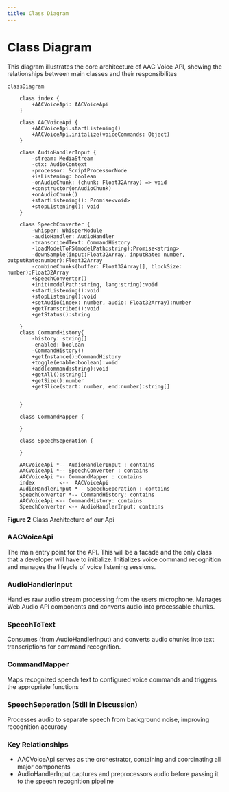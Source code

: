 ```yaml
---
title: Class Diagram
---
```


# Class Diagram

This diagram illustrates the core architecture of AAC Voice API, showing the relationships between main classes
and their responsibilites 
```mermaid
classDiagram

    class index {
        +AACVoiceApi: AACVoiceApi
    }

    class AACVoiceApi {
        +AACVoiceApi.startListening()
        +AACVoiceApi.initalize(voiceCommands: Object)
    }

    class AudioHandlerInput {
        -stream: MediaStream
        -ctx: AudioContext
        -processor: ScriptProcessorNode
        +isListening: boolean
        -onAudioChunk: (chunk: Float32Array) => void
        +constructor(onAudioChunk)
        +onAudioChunk() 
        +startListening(): Promise<void>
        +stopListening(): void
    }

    class SpeechConverter {
        -whisper: WhisperModule
        -audioHandler: AudioHandler
        -transcribedText: CommandHistory
        -loadModelToFS(modelPath:string):Promise<string>
        -downSample(input:Float32Array, inputRate: number, outputRate:number):Float32Array
        -combineChunks(buffer: Float32Array[], blockSize: number):Float32Array
        +SpeechConverter()
        +init(modelPath:string, lang:string):void
        +startListening():void
        +stopListening():void
        +setAudio(index: number, audio: Float32Array):number
        +getTranscribed():void
        +getStatus():string

    }
    class CommandHistory{
        -history: string[]
        -enabled: boolean
        -CommandHistory()
        +getInstance():CommandHistory
        +toggle(enable:boolean):void
        +add(command:string):void
        +getAll():string[]
        +getSize():number
        +getSlice(start: number, end:number):string[]


    }

    class CommandMapper {
       
    }

    class SpeechSeperation {
       
    }

    AACVoiceApi *-- AudioHandlerInput : contains
    AACVoiceApi *-- SpeechConverter : contains
    AACVoiceApi *-- CommandMapper : contains
    index        <--  AACVoiceApi
    AudioHandlerInput *-- SpeechSeperation : contains
    SpeechConverter *-- CommandHistory: contains
    AACVoiceApi <-- CommandHistory: contains
    SpeechConverter <-- AudioHandlerInput: contains
```
**Figure 2** Class Architecture of our Api

### AACVoiceApi
The main entry point for the API. This will be a facade and the only class that a developer will have to initialize.
Initializes voice command recognition and manages the lifeycle of voice listening sessions.

### AudioHandlerInput
Handles raw audio stream processing from the users microphone. Manages Web Audio API components and converts audio into processable chunks.

### SpeechToText
Consumes (from AudioHandlerInput) and converts audio chunks into text transcriptions for command recognition.

### CommandMapper
Maps recognized speech text to configured voice commands and triggers the appropriate functions

### SpeechSeperation (Still in Discussion)
Processes audio to separate speech from background noise, improving recognition accuracy

### Key Relationships 
- AACVoiceApi serves as the orchestrator, containing and coordinating all major components
- AudioHandlerInput captures and preprocessors audio before passing it to the speech recognition pipeline